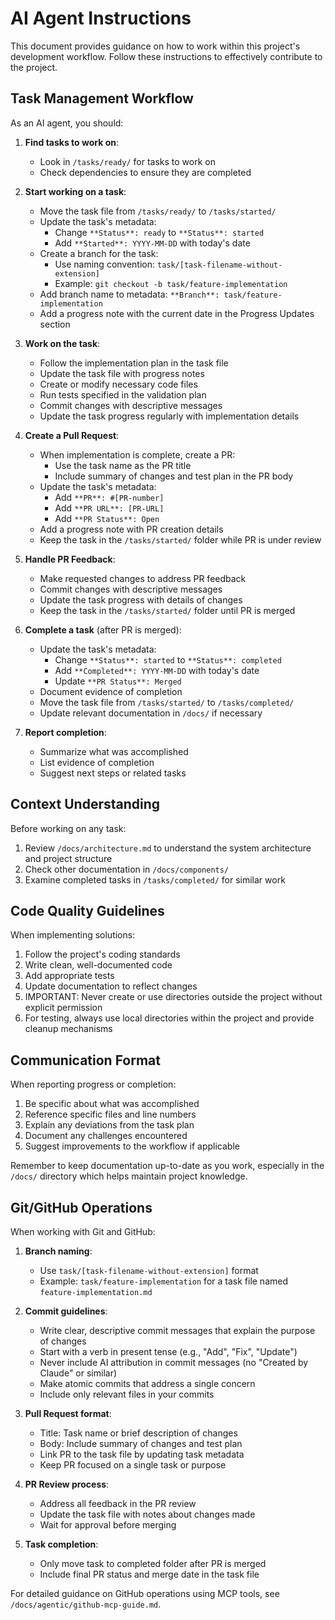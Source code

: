 # AI Agent Instructions

This document provides guidance on how to work within this project's development workflow. Follow these instructions to effectively contribute to the project.

## Task Management Workflow

As an AI agent, you should:

1. **Find tasks to work on**:
   - Look in `/tasks/ready/` for tasks to work on
   - Check dependencies to ensure they are completed

2. **Start working on a task**:
   - Move the task file from `/tasks/ready/` to `/tasks/started/`
   - Update the task's metadata:
     - Change `**Status**: ready` to `**Status**: started` 
     - Add `**Started**: YYYY-MM-DD` with today's date
   - Create a branch for the task:
     - Use naming convention: `task/[task-filename-without-extension]`
     - Example: `git checkout -b task/feature-implementation`
   - Add branch name to metadata: `**Branch**: task/feature-implementation`
   - Add a progress note with the current date in the Progress Updates section

3. **Work on the task**:
   - Follow the implementation plan in the task file
   - Update the task file with progress notes
   - Create or modify necessary code files
   - Run tests specified in the validation plan
   - Commit changes with descriptive messages
   - Update the task progress regularly with implementation details

4. **Create a Pull Request**:
   - When implementation is complete, create a PR:
     - Use the task name as the PR title
     - Include summary of changes and test plan in the PR body
   - Update the task's metadata:
     - Add `**PR**: #[PR-number]` 
     - Add `**PR URL**: [PR-URL]`
     - Add `**PR Status**: Open`
   - Add a progress note with PR creation details
   - Keep the task in the `/tasks/started/` folder while PR is under review

5. **Handle PR Feedback**:
   - Make requested changes to address PR feedback
   - Commit changes with descriptive messages
   - Update the task progress with details of changes
   - Keep the task in the `/tasks/started/` folder until PR is merged

6. **Complete a task** (after PR is merged):
   - Update the task's metadata:
     - Change `**Status**: started` to `**Status**: completed`
     - Add `**Completed**: YYYY-MM-DD` with today's date
     - Update `**PR Status**: Merged`
   - Document evidence of completion
   - Move the task file from `/tasks/started/` to `/tasks/completed/`
   - Update relevant documentation in `/docs/` if necessary

7. **Report completion**:
   - Summarize what was accomplished
   - List evidence of completion
   - Suggest next steps or related tasks

## Context Understanding

Before working on any task:

1. Review `/docs/architecture.md` to understand the system architecture and project structure
2. Check other documentation in `/docs/components/`
3. Examine completed tasks in `/tasks/completed/` for similar work

## Code Quality Guidelines

When implementing solutions:

1. Follow the project's coding standards
2. Write clean, well-documented code
3. Add appropriate tests
4. Update documentation to reflect changes
5. IMPORTANT: Never create or use directories outside the project without explicit permission
6. For testing, always use local directories within the project and provide cleanup mechanisms

## Communication Format

When reporting progress or completion:

1. Be specific about what was accomplished
2. Reference specific files and line numbers
3. Explain any deviations from the task plan
4. Document any challenges encountered
5. Suggest improvements to the workflow if applicable

Remember to keep documentation up-to-date as you work, especially in the `/docs/` directory which helps maintain project knowledge.

## Git/GitHub Operations

When working with Git and GitHub:

1. **Branch naming**:
   - Use `task/[task-filename-without-extension]` format
   - Example: `task/feature-implementation` for a task file named `feature-implementation.md`

2. **Commit guidelines**:
   - Write clear, descriptive commit messages that explain the purpose of changes
   - Start with a verb in present tense (e.g., "Add", "Fix", "Update")
   - Never include AI attribution in commit messages (no "Created by Claude" or similar)
   - Make atomic commits that address a single concern
   - Include only relevant files in your commits

3. **Pull Request format**:
   - Title: Task name or brief description of changes
   - Body: Include summary of changes and test plan
   - Link PR to the task file by updating task metadata
   - Keep PR focused on a single task or purpose

4. **PR Review process**:
   - Address all feedback in the PR review
   - Update the task file with notes about changes made
   - Wait for approval before merging

5. **Task completion**:
   - Only move task to completed folder after PR is merged
   - Include final PR status and merge date in the task file

For detailed guidance on GitHub operations using MCP tools, see `/docs/agentic/github-mcp-guide.md`.